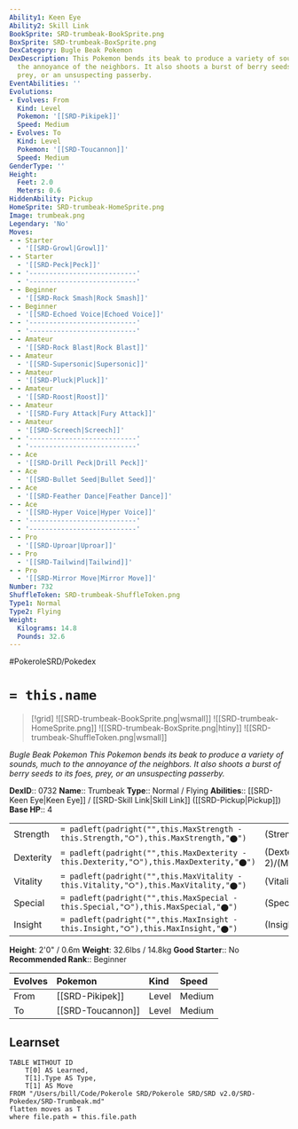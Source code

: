 ```yaml
---
Ability1: Keen Eye
Ability2: Skill Link
BookSprite: SRD-trumbeak-BookSprite.png
BoxSprite: SRD-trumbeak-BoxSprite.png
DexCategory: Bugle Beak Pokemon
DexDescription: This Pokemon bends its beak to produce a variety of sounds, much to
  the annoyance of the neighbors. It also shoots a burst of berry seeds to its foes,
  prey, or an unsuspecting passerby.
EventAbilities: ''
Evolutions:
- Evolves: From
  Kind: Level
  Pokemon: '[[SRD-Pikipek]]'
  Speed: Medium
- Evolves: To
  Kind: Level
  Pokemon: '[[SRD-Toucannon]]'
  Speed: Medium
GenderType: ''
Height:
  Feet: 2.0
  Meters: 0.6
HiddenAbility: Pickup
HomeSprite: SRD-trumbeak-HomeSprite.png
Image: trumbeak.png
Legendary: 'No'
Moves:
- - Starter
  - '[[SRD-Growl|Growl]]'
- - Starter
  - '[[SRD-Peck|Peck]]'
- - '---------------------------'
  - '---------------------------'
- - Beginner
  - '[[SRD-Rock Smash|Rock Smash]]'
- - Beginner
  - '[[SRD-Echoed Voice|Echoed Voice]]'
- - '---------------------------'
  - '---------------------------'
- - Amateur
  - '[[SRD-Rock Blast|Rock Blast]]'
- - Amateur
  - '[[SRD-Supersonic|Supersonic]]'
- - Amateur
  - '[[SRD-Pluck|Pluck]]'
- - Amateur
  - '[[SRD-Roost|Roost]]'
- - Amateur
  - '[[SRD-Fury Attack|Fury Attack]]'
- - Amateur
  - '[[SRD-Screech|Screech]]'
- - '---------------------------'
  - '---------------------------'
- - Ace
  - '[[SRD-Drill Peck|Drill Peck]]'
- - Ace
  - '[[SRD-Bullet Seed|Bullet Seed]]'
- - Ace
  - '[[SRD-Feather Dance|Feather Dance]]'
- - Ace
  - '[[SRD-Hyper Voice|Hyper Voice]]'
- - '---------------------------'
  - '---------------------------'
- - Pro
  - '[[SRD-Uproar|Uproar]]'
- - Pro
  - '[[SRD-Tailwind|Tailwind]]'
- - Pro
  - '[[SRD-Mirror Move|Mirror Move]]'
Number: 732
ShuffleToken: SRD-trumbeak-ShuffleToken.png
Type1: Normal
Type2: Flying
Weight:
  Kilograms: 14.8
  Pounds: 32.6
---
```


#PokeroleSRD/Pokedex

# `= this.name`

> [!grid]
> ![[SRD-trumbeak-BookSprite.png|wsmall]]
> ![[SRD-trumbeak-HomeSprite.png]]
> ![[SRD-trumbeak-BoxSprite.png|htiny]]
> ![[SRD-trumbeak-ShuffleToken.png|wsmall]]


*Bugle Beak Pokemon*
*This Pokemon bends its beak to produce a variety of sounds, much to the annoyance of the neighbors. It also shoots a burst of berry seeds to its foes, prey, or an unsuspecting passerby.*

**DexID**:: 0732
**Name**:: Trumbeak
**Type**:: Normal / Flying
**Abilities**:: [[SRD-Keen Eye|Keen Eye]] / [[SRD-Skill Link|Skill Link]] ([[SRD-Pickup|Pickup]])
**Base HP**:: 4

|           |                                                                                        |                                          |
| --------- | -------------------------------------------------------------------------------------- | ---------------------------------------- |
| Strength  | `= padleft(padright("",this.MaxStrength - this.Strength,"⭘"),this.MaxStrength,"⬤")`    | (Strength::2)/(MaxStrength::5)   |
| Dexterity | `= padleft(padright("",this.MaxDexterity - this.Dexterity,"⭘"),this.MaxDexterity,"⬤")` | (Dexterity:: 2)/(MaxDexterity::5) |
| Vitality  | `= padleft(padright("",this.MaxVitality - this.Vitality,"⭘"),this.MaxVitality,"⬤")`    | (Vitality::2)/(MaxVitality::4)   |
| Special   | `= padleft(padright("",this.MaxSpecial - this.Special,"⭘"),this.MaxSpecial,"⬤")`       | (Special::1)/(MaxSpecial::3)     |
| Insight   | `= padleft(padright("",this.MaxInsight - this.Insight,"⭘"),this.MaxInsight,"⬤")`       | (Insight::2)/(MaxInsight::4)     |

**Height**: 2'0" / 0.6m
**Weight**: 32.6lbs / 14.8kg
**Good Starter**:: No
**Recommended Rank**:: Beginner

| Evolves   | Pokemon           | Kind   | Speed   |
|:----------|:------------------|:-------|:--------|
| From      | [[SRD-Pikipek]]   | Level  | Medium  |
| To        | [[SRD-Toucannon]] | Level  | Medium  |

## Learnset

```dataview
TABLE WITHOUT ID
    T[0] AS Learned,
    T[1].Type AS Type,
    T[1] AS Move
FROM "/Users/bill/Code/Pokerole SRD/Pokerole SRD/SRD v2.0/SRD-Pokedex/SRD-Trumbeak.md"
flatten moves as T
where file.path = this.file.path
```
